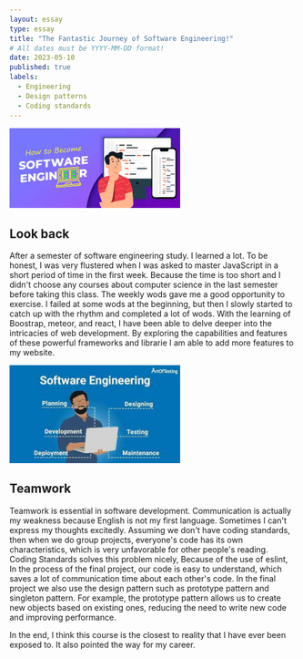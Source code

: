 ```yaml
---
layout: essay
type: essay
title: "The Fantastic Journey of Software Engineering!"
# All dates must be YYYY-MM-DD format!
date: 2023-05-10
published: true
labels:
  - Engineering
  - Design patterns
  - Coding standards
---
```


<img width="300px" class="rounded float-start pe-4" src="../img/final.jpg">

## Look back

After a semester of software engineering study. I learned a lot. To be honest, I was very flustered when I was asked to master JavaScript in a short period of time in the first week. Because the time is too short and I didn't choose any courses about computer science in the last semester before taking this class.
The weekly wods gave me a good opportunity to exercise. I failed at some wods at the beginning, but then I slowly started to catch up with the rhythm and completed a lot of wods. With the learning of Boostrap, meteor, and react,  I have been able to delve deeper into the intricacies of web development. By exploring the capabilities and features of these powerful frameworks and librarie I am able to add more features to my website.

<img width="300px" class="rounded float-start pe-4" src="../img/soft.jfif">

## Teamwork
Teamwork is essential in software development. Communication is actually my weakness because English is not my first language. Sometimes I can't express my thoughts excitedly. Assuming we don't have coding standards, then when we do group projects, everyone's code has its own characteristics, which is very unfavorable for other people's reading. Coding Standards solves this  problem nicely, Because of the use of eslint, In the process of the final project, our code is easy to understand, which saves a lot of communication time about each other's code.
In the final project we also use the design pattern such as prototype pattern and singleton pattern. For example, the prototype pattern allows us to create new objects based on existing ones, reducing the need to write new code and improving performance.

In the end, I think this course is the closest to reality that I have ever been exposed to. It also pointed the way for my career.
